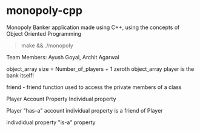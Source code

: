 # monopoly-cpp

Monopoly Banker application made using C++, using the concepts of Object Oriented Programming

> make && ./monopoly

Team Members: Ayush Goyal, Archit Agarwal

object_array size = Number_of_players + 1
zeroth object_array player is the bank itself!


friend - friend function used to access the private members of a class


Player
Account
Property
Individual property


Player "has-a" account
individual property  is a friend of Player

indivdidual property "is-a" property  